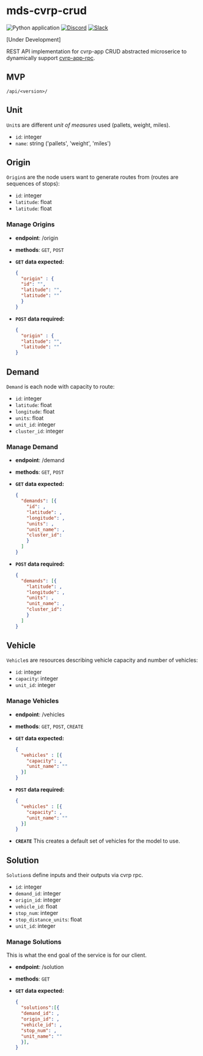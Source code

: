 # mds-cvrp-crud

![Python application](https://github.com/andromia/mds-cvrp-crud/workflows/Python%20application/badge.svg)
[![Discord](https://img.shields.io/discord/721862473132540007?label=discord&style=plastic)](https://discord.gg/wg7xSAf)
[![Slack](https://img.shields.io/badge/slack-workspace-orange)](https://join.slack.com/t/andromiasoftware/shared_invite/zt-felqfjhs-Tvma8OYuCExxdmQgHOIGsg)

[Under Development]

REST API implementation for cvrp-app CRUD abstracted microserice to dynamically support [cvrp-app-rpc](https://github.com/andromia/cvrp-app-rpc).

## MVP

```/api/<version>/```

## Unit

```Unit```s are different *unit of measures* used (pallets, weight, miles).

- ```id```: integer
- ```name```: string ('pallets', 'weight', 'miles')

## Origin

```Origin```s are the node users want to generate routes from (routes are sequences of stops):

- ```id```: integer
- ```latitude```: float
- ```latitude```: float

### Manage Origins

- **endpoint**: /origin
- **methods**: ```GET```, ```POST```
- **```GET``` data expected:**

  ```json
  {
    "origin" : {
    "id": "",
    "latitude": "",
    "latitude": ""
    }
  }
  ```

- **```POST``` data required:**

  ```json
  {
    "origin" : {
    "latitude": "",
    "latitude": ""
  }
  ```

## Demand

```Demand``` is each node with capacity to route:

- ```id```: integer
- ```latitude```: float
- ```longitude```: float
- ```units```: float
- ```unit_id```: integer
- ```cluster_id```: integer

### Manage Demand

- **endpoint**: /demand
- **methods**: ```GET```, ```POST```
- **```GET``` data expected:**

  ```json
  {
    "demands": [{
      "id": ,
      "latitude": ,
      "longitude": ,
      "units": ,
      "unit_name": ,
      "cluster_id":
      }
    ]
  }
  ```

- **```POST``` data required:**

  ```json
  {
    "demands": [{
      "latitude": ,
      "longitude": ,
      "units": ,
      "unit_name": ,
      "cluster_id":
      }
    ]
  }
  ```

## Vehicle

```Vehicle```s are resources describing vehicle capacity and number of vehicles:

- ```id```: integer
- ```capacity```: integer
- ```unit_id```: integer

### Manage Vehicles

- **endpoint**: /vehicles
- **methods**: ```GET```, ```POST```, ```CREATE```
- **```GET``` data expected:**

  ```json
  {
    "vehicles" : [{
      "capacity": ,
      "unit_name": ""
    }]
  }
  ```

- **```POST``` data required:**

  ```json
  {
    "vehicles" : [{
      "capacity": ,
      "unit_name": ""
    }]
  }
  ```

- **```CREATE```**
This creates a default set of vehicles for the model to use.

## Solution

```Solution```s define inputs and their outputs via cvrp rpc.

- ```id```: integer
- ```demand_id```: integer
- ```origin_id```: integer
- ```vehicle_id```: float
- ```stop_num```: integer
- ```stop_distance_units```: float
- ```unit_id```: integer

### Manage Solutions

This is what the end goal of the service is for our client.

- **endpoint**: /solution
- **methods**: ```GET```
- **```GET``` data expected:**

  ```json
  {
    "solutions":[{
    "demand_id": ,
    "origin_id": ,
    "vehicle_id": ,
    "stop_num": ,
    "unit_name": ""
    }],
  }
  ```
